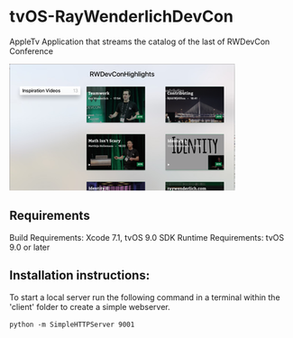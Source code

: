 # tvOS-RayWenderlichDevCon

AppleTv Application that streams the catalog of the last of RWDevCon Conference

![](preview.png)

## Requirements
Build Requirements: Xcode 7.1, tvOS 9.0 SDK
Runtime Requirements: tvOS 9.0 or later

## Installation instructions:
To start a local server run the following command in a terminal within the 'client' folder to create a simple webserver.

```
python -m SimpleHTTPServer 9001
```
